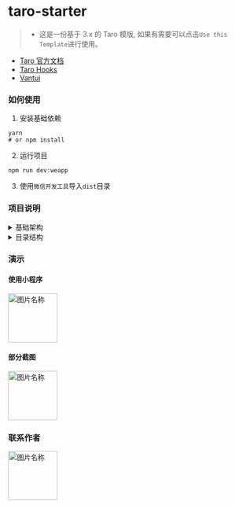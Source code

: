 # taro-starter

> - 这是一份基于 3.x 的 Taro 模版, 如果有需要可以点击`Use this Template`进行使用。

- [Taro 官方文档](https://taro-docs.jd.com/taro/docs/README)
- [Taro Hooks](https://github.com/innocces/taro-hooks)
- [Vantui](https://github.com/antmjs/vantui)

### 如何使用

1. 安装基础依赖

```shell
yarn 
# or npm install
```

2. 运行项目

```shell
npm run dev:weapp
```

3. 使用`微信开发工具`导入`dist`目录

### 项目说明

<details>
<summary>基础架构</summary>

- Taro
- VantUI
- Less

</details>

<details>
<summary>目录结构</summary>

```shell
.
├── README.md
├── babel.config.js
├── config                 # 配置
│    ├── index.js          # 通用环境
│    ├── dev.js            # 开发环境
│    └── prod.js           # 生产环境
├── dist                   # 编译文件生存目录
├── docs                   # 文档
├── jsconfig.json          
├── mock                   # mock 数据
├── package.json           
├── project.config.json    # 项目配置
├── scripts                
├── src                    
│    ├── assets            # 图片
│    ├── components        # 组件
│    │     ├── common      # 通用
│    │     └── ..
│    ├── layouts           # ..
│    ├── models            # dva model
│    │     ├── apps.js     # .. 
│    │     ├── index.js    # Model 加载入口
│    ├── pages             # 页面
│    │     ├── common      # 通用
│    │     └── ..
│    ├── services          # 接口
│    ├── utils             # 通用工具函数
│    │     ├── request.js  # [Basic] 请求封装
│    │     ├── dva.js      # [Basic] Dva 封装
│    │     ├── events.js   # Taro 事件
│    │     ├── global.js   # 全局变量
│    │     ├── pages.js    # 页面跳转管理
│    │     ├── storage.js  # 本地存储
│    │     └── utils.js    # 通用
│    ├── app.config.js     # 应用配置
│    ├── app.js            # 应用入口
│    ├── app.less          # 全局样式
│    ├── config.js         # 项目配置变量
│    ├── index.html        # html 模版文件
│    ├── mixin.less        # 通用样式
│    ├── theme.global.scss # 自定义样式主题
│    └── theme.less        # 全局样式主题
└── webpack.config.ts
```

</details>

### 演示

#### 使用小程序

<img src="http://cdn.hocgin.top/%E5%B0%8F%E7%A8%8B%E5%BA%8F.jpg" width = "100" alt="图片名称" align=center />

#### 部分截图

<img src="http://cdn.hocgin.top/WechatIMG323%20%281%29.jpeg" width = "100" alt="图片名称" align=center />

### 联系作者

<img src="http://cdn.hocgin.top/%E5%85%AC%E4%BC%97%E5%8F%B7%E4%BA%8C%E7%BB%B4%E7%A0%81.png" width = "100" height = "100" alt="图片名称" align=center />

